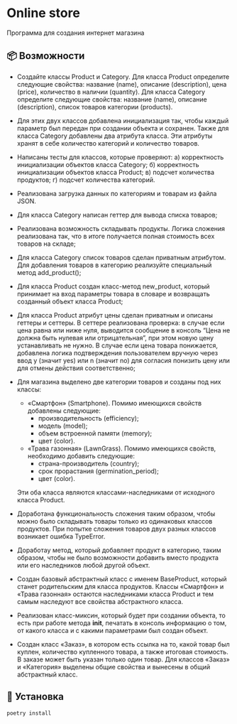 # Online store

Программа для создания интернет магазина

## 📦 Возможности

- Создайте классы Product и Category.
Для класса Product определите следующие свойства:
название (name), описание (description), цена (price), количество в наличии (quantity).
Для класса Category определите следующие свойства:
название (name), описание (description), список товаров категории (products).
- Для этих двух классов добавлена инициализация так, чтобы каждый параметр был передан при создании объекта и сохранен.
Также для класса Category добавлены два атрибута класса. Эти атрибуты хранят в себе количество категорий и количество товаров.
- Написаны тесты для классов, которые проверяют:
  а) корректность инициализации объектов класса Category;
  б) корректность инициализации объектов класса Product;
  в) подсчет количества продуктов;
  г) подсчет количества категорий.
- Реализована загрузка данных по категориям и товарам из файла JSON.
- Для класса Category написан геттер для вывода списка товаров;
- Реализована возможность складывать продукты. Логика сложения реализована так, что в итоге получается полная стоимость всех товаров на складе;
- Для класса Category список товаров сделан приватным атрибутом. Для добавления товаров в категорию реализуйте специальный метод 
add_product();
- Для класса Product создан класс-метод new_product, который принимает на вход параметры товара в словаре и возвращать созданный объект класса Product;
- Для класса Product атрибут цены сделан приватным и описаны геттеры и сеттеры. В сеттере реализована проверка: в случае если цена равна или ниже нуля, выводится сообщение в консоль “Цена не должна быть нулевая или отрицательная”, при этом новую цену устанавливать не нужно. В случае если цена товара понижается, добавлена логика подтверждения пользователем вручную через ввод y (значит yes) или n (значит no) для согласия понизить цену или для отмены действия соответственно;
- Для магазина выделено две категории товаров и созданы под них классы:
  - «Смартфон» (Smartphone). Помимо имеющихся свойств добавлены следующие:
    - производительность (efficiency);
    - модель (model);
    - объем встроенной памяти (memory);
    - цвет (color).
  - «Трава газонная» (LawnGrass). Помимо имеющихся свойств, необходимо добавить следующие:
    - страна-производитель (country);
    - срок прорастания (germination_period);
    - цвет (color).

  Эти оба класса являются классами-наследниками от исходного класса Product.
- Доработана функциональность сложения таким образом, чтобы можно было складывать товары только из одинаковых классов продуктов. При попытке сложения товаров двух разных классов возникает ошибка TypeError.
- Доработаy метод, который добавляет продукт в категорию, таким образом, чтобы не было возможности добавить вместо продукта или его наследников любой другой объект.
- Создан базовый абстрактный класс с именем BaseProduct, который станет родительским для класса продуктов. Классы «Смартфон» и «Трава газонная» остаются наследниками класса 
Product и тем самым наследуют все свойства абстрактного класса.
- Реализован класс-миксин, который будет при создании объекта, то есть при работе метода __init__, печатать в консоль информацию о том, от какого класса и с какими параметрами был создан объект.
- Создан класс «Заказ», в котором есть ссылка на то, какой товар был куплен, количество купленного товара, а также итоговая стоимость. В заказе может быть указан только один товар. 
Для классов «Заказ» и «Категория» выделены общие свойства и вынесены в общий абстрактный класс.

## 🚀 Установка

```bash
poetry install